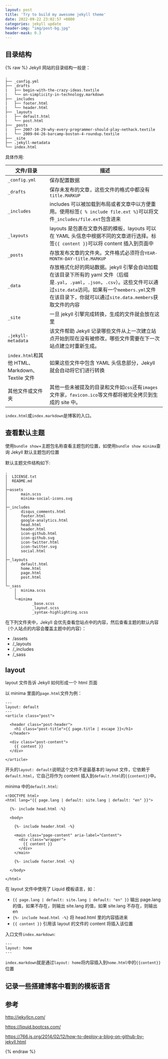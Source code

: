 ```yaml
---
layout: post
title: 'Try to build my awesome jekyll theme'
date: 2022-09-22 23:02:57 +0800
categories: jekyll update
header-img: "img/post-bg.jpg"
header-mask: 0.3
---
```


## 目录结构

{% raw %}
Jekyll 网站的目录结构一般是：

```(txt)
.
├── _config.yml
├── _drafts
|   ├── begin-with-the-crazy-ideas.textile
|   └── on-simplicity-in-technology.markdown
├── _includes
|   ├── footer.html
|   └── header.html
├── _layouts
|   ├── default.html
|   └── post.html
├── _posts
|   ├── 2007-10-29-why-every-programmer-should-play-nethack.textile
|   └── 2009-04-26-barcamp-boston-4-roundup.textile
├── _site
├── .jekyll-metadata
└── index.html
```

具体作用:

| 文件/目录                                       | 描述                                                                                                                                                                                                                                     |
| ----------------------------------------------- | ---------------------------------------------------------------------------------------------------------------------------------------------------------------------------------------------------------------------------------------- |
| `_config.yml`                                   | 保存配置数据                                                                                                                                                                                                                             |
| `_drafts`                                       | 保存未发布的文章，这些文件的格式中都没有`title.MARKUP`                                                                                                                                                                                   |
| `_includes`                                     | includes 可以被加载到布局或者文章中以方便重用。使用标签`{ % include file.ext %}`可以将文件`_includes/file.ext`包含进来                                                                                                                   |
| `_layouts`                                      | layouts 是包裹在文章外部的模板，layouts 可以在 YAML 头信息中根据不同的文章进行选择。标签`{{ content }}`可以将 content 插入到页面中                                                                                                       |
| `_posts`                                        | 存放发布文章的文件夹。文件格式必须符合`YEAR-MONTH-DAY-title.MARKUP`                                                                                                                                                                      |
| `_data`                                         | 存放格式化好的网站数据。jekyll 引擎会自动加载在该目录下所有的 yaml 文件（后缀是`.yal`，`.yaml`，`.json`，`.csv`）。这些文件可以通过`site.data`访问。如果有一个`members.yml`文件在该目录下，你就可以通过`site.data.members`获取文件的内容 |
| `_site`                                         | 一旦 jekyll 引擎完成转换，生成的文件就会放在这里                                                                                                                                                                                         |
| `.jekyll-metadata`                              | 该文件帮助 Jekyll 记录哪些文件从上一次建立站点开始到现在没有被修改，哪些文件需要在下一次站点建立时重新生成。                                                                                                                             |
| `index.html`和其他 HTML、Markdown、Textile 文件 | 如果这些文件中包含 YAML 头信息部分，Jekyll 就会自动将它们进行转换                                                                                                                                                                        |
| 其他文件或文件夹                                | 其他一些未被提及的目录和文件如`css`还有`images`文件家，`favicon.ico`等文件都将被完全拷贝到生成的 site 中。                                                                                                                               |

`index.html`或`index.markdown`是博客的入口。

## 查看默认主题

使用`bundle show`+主题包名称查看主题包的位置，如使用`bundle show minima`查询 Jekyll 默认主题包的位置

默认主题文件结构如下:

```(txt)
.
│  LICENSE.txt
│  README.md
│
├─assets
│      main.scss
│      minima-social-icons.svg
│
├─_includes
│      disqus_comments.html
│      footer.html
│      google-analytics.html
│      head.html
│      header.html
│      icon-github.html
│      icon-github.svg
│      icon-twitter.html
│      icon-twitter.svg
│      social.html
│
├─_layouts
│      default.html
│      home.html
│      page.html
│      post.html
│
└─_sass
    │  minima.scss
    │
    └─minima
            _base.scss
            _layout.scss
            _syntax-highlighting.scss
```

在下列文件夹中，Jekyll 会优先查看您站点中的内容，然后查看主题的默认内容（个人站点的内容会覆盖主题中的内容）：

- /assets
- /\_layouts
- /\_includes
- /\_sass

## layout

layout 文件告诉 Jekyll 如何形成一个 html 页面

以 minima 里面的`page.html`文件为例：

```(html)
---
layout: default
---
<article class="post">

  <header class="post-header">
    <h1 class="post-title">{{ page.title | escape }}</h1>
  </header>

  <div class="post-content">
    {{ content }}
  </div>

</article>
```

开头的`layout: default`说明这个文件不是最基本的 layout 文件，它依赖于`default.html`，它自己将作为 content 插入到`default.html`的`{{content}}`中。

minima 中的`default.html`:

```(html)
<!DOCTYPE html>
<html lang="{{ page.lang | default: site.lang | default: "en" }}">

  {%- include head.html -%}

  <body>

    {%- include header.html -%}

    <main class="page-content" aria-label="Content">
      <div class="wrapper">
        {{ content }}
      </div>
    </main>

    {%- include footer.html -%}

  </body>

</html>
```

在 layout 文件中使用了 Liquid 模板语言，如：

- `{{ page.lang | default: site.lang | default: "en" }}` 输出 page.lang 的值，如果不存在，则输出 site.lang 的值，如果 site.lang 不存在，则输出 en
- `{%- include head.html -%}` 将 head.html 里的内容插进来
- `{{ content }}` 引用该 layout 的文件的 content 将插入该位置

入口文件`index.markdown`:

```(markdown)
---
layout: home
---
```


`index.markdown`就是通过`layout: home`将内容插入到`home.html`中的`{{content}}`位置

## 记录一些搭建博客中看到的模板语言

## 参考

<http://jekyllcn.com/>

<https://liquid.bootcss.com/>

<https://766.js.org/2014/02/12/how-to-deploy-a-blog-on-github-by-jekyll.html>

{% endraw %}